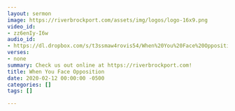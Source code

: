 ```yaml
---
layout: sermon
image: https://riverbrockport.com/assets/img/logos/logo-16x9.png
video_id:
- zz6enIy-I6w
audio_id:
- https://dl.dropbox.com/s/t3ssmaw4rovis54/When%20You%20Face%20Opposition.mp3?dl=0
verses:
- none
summary: Check us out online at https://riverbrockport.com!
title: When You Face Opposition
date: 2020-02-12 00:00:00 -0500
categories: []
tags: []

---
```

